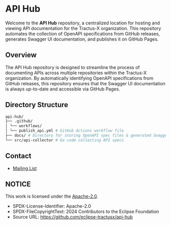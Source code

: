 # API Hub

Welcome to the **API Hub** repository, a centralized location for hosting and viewing API documentation for the Tractus-X organization. This repository automates the collection of OpenAPI specifications from GitHub releases, generates Swagger UI documentation, and publishes it on GitHub Pages.

## Overview

The API Hub repository is designed to streamline the process of documenting APIs across multiple repositories within the Tractus-X organization. By automatically identifying OpenAPI specifications from GitHub releases, this repository ensures that the Swagger UI documentation is always up-to-date and accessible via GitHub Pages.

## Directory Structure

```bash
api-hub/
├── .github/
│ └── workflows/
│ └── publish_api.yml # GitHub Actions workflow file
├── docs/ # Directory for storing OpenAPI spec files & generated Swagger UI documentation
└── src/api-collector # Go code collecting API specs
```

## Contact

- [Mailing List](https://accounts.eclipse.org/mailing-list/tractusx-dev)

## NOTICE

This work is licensed under the [Apache-2.0](https://www.apache.org/licenses/LICENSE-2.0).

- SPDX-License-Identifier: Apache-2.0
- SPDX-FileCopyrightText: 2024 Contributors to the Eclipse Foundation
- Source URL: https://github.com/eclipse-tractusx/api-hub